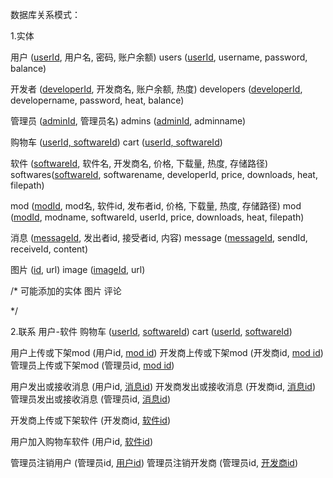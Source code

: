 数据库关系模式：

1.实体

用户 (<u>userId</u>, 用户名, 密码, 账户余额)
users (<u>userId</u>, username, password, balance)

开发者 (<u>developerId</u>, 开发商名, 账户余额, 热度)
developers (<u>developerId</u>, developername, password, heat, balance)

管理员 (<u>adminId</u>, 管理员名)
admins (<u>adminId</u>, adminname)

购物车 (<u>userId, softwareId</u>)
cart (<u>userId, softwareId</u>)


软件 (<u>softwareId</u>, 软件名, 开发商名, 价格, 下载量, 热度, 存储路径)
softwares(<u>softwareId</u>, softwarename, developerId, price, downloads, heat, filepath)

mod (<u>modId</u>, mod名, 软件id, 发布者id, 价格, 下载量, 热度, 存储路径)
mod (<u>modId</u>, modname, softwareId, userId, price, downloads, heat, filepath)

消息 (<u>messageId</u>, 发出者id, 接受者id, 内容)
message (<u>messageId</u>, sendId, receiveId, content)


图片 (<u>id</u>, url)
image (<u>imageId</u>, url)

/* 可能添加的实体
    图片
    评论

*/


2.联系
用户-软件
购物车 (<u>userId</u>, <u>softwareId</u>)
cart (<u>userId</u>, <u>softwareId</u>)

用户上传或下架mod (用户id, <u>mod id</u>)
开发商上传或下架mod (开发商id, <u>mod id</u>)
管理员上传或下架mod (管理员id, <u>mod id</u>)

用户发出或接收消息 (用户id, <u>消息id</u>)
开发商发出或接收消息 (开发商id, <u>消息id</u>)
管理员发出或接收消息 (管理员id, <u>消息id</u>)

开发商上传或下架软件 (开发商id, <u>软件id</u>)

用户加入购物车软件 (用户id, <u>软件id</u>)

管理员注销用户 (管理员id, <u>用户id</u>)
管理员注销开发商 (管理员id, <u>开发商id</u>)
